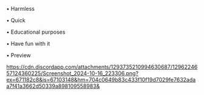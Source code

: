 • Harmless

• Quick

• Educational purposes 

• Have fun with it

• Preview

https://cdn.discordapp.com/attachments/1293735210994630687/1296224657124360225/Screenshot_2024-10-16_223306.png?ex=671182c8&is=67103148&hm=704c0649b83c433f10f19d7029fe7632adaa7f41a3662d50339a898109558983&
